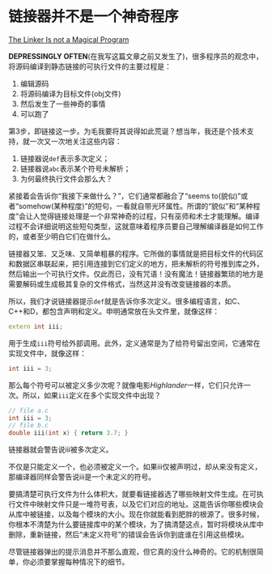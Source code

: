 # 链接器并不是一个神奇程序

[The Linker Is not a Magical Program](https://97-things-every-x-should-know.gitbooks.io/97-things-every-programmer-should-know/content/en/thing_53/)

**DEPRESSINGLY OFTEN**(在我写这篇文章之前又发生了)，很多程序员的观念中，将源码编译到静态链接的可执行文件的主要过程是：
1. 编辑源码
2. 将源码编译为目标文件(obj文件)
3. 然后发生了一些神奇的事情
4. 可以跑了

第3步，即链接这一步。为毛我要将其说得如此荒诞？想当年，我还是个技术支持，就一次又一次地关注这些内容：

1. 链接器说`def`表示多次定义；
2. 链接器说`abc`表示某个符号未解析；
3. 为何最终执行文件会那么大？

紧接着会告诉你“我接下来做什么？”，它们通常都融合了“seems to(貌似)”或者“somehow(某种程度)”的短句，一看就自带光环属性。所谓的“貌似”和“某种程度”会让人觉得链接处理是一个非常神奇的过程，只有巫师和术士才能理解。编译过程不会详细说明这些短句类型，这就意味着程序员要自己理解编译器是如何工作的，或者至少明白它们在做什么。

链接器又笨、又乏味、又简单粗暴的程序。它所做的事情就是把目标文件的代码区和数据区串联起来，把引用连接到它们定义的地方，把未解析的符号推到库之外，然后输出一个可执行文件。仅此而已，没有咒语！没有魔法！链接器繁琐的地方是需要解码或生成极其复杂的文件格式，当然这并没有改变链接器的本质。

所以，我们才说链接器提示`def`就是告诉你多次定义。很多编程语言，如C、C++和D，都包含声明和定义。申明通常放在头文件里，就像这样：

```cpp
extern int iii;
```

用于生成`iii`符号给外部调用。此外，定义通常是为了给符号留出空间，它通常在实现文件中，就像这样：

```cpp
int iii = 3;
```


那么每个符号可以被定义多少次呢？就像电影*Highlander*一样，它们只允许一次。所以，如果`iii`定义在多个实现文件中出现？

```cpp
// file a.c
int iii = 3;
// file b.c
double iii(int x) { return 3.7; }
```

链接器就会警告说iii被多次定义。

不仅是只能定义一个，也必须被定义一个。如果iii仅被声明过，却从来没有定义，那编译器同样会警告说iii是一个未定义的符号。

要搞清楚可执行文件为什么体积大，就要看链接器选了哪些映射文件生成。在可执行文件中映射文件只是一堆符号表，以及它们对应的地址。这能告诉你哪些模块会从库中被链接，以及每个模块的大小。现在你就能看到肥胖的根源了。很多时候，你根本不清楚为什么要链接库中的某个模块，为了搞清楚这点，暂时将模块从库中删除，重新链接，然后“未定义符号”的错误会告诉你到底谁在引用这些模块。

尽管链接器弹出的提示消息并不那么直观，但它真的没什么神奇的。它的机制很简单，你必须要掌握每种情况下的细节。